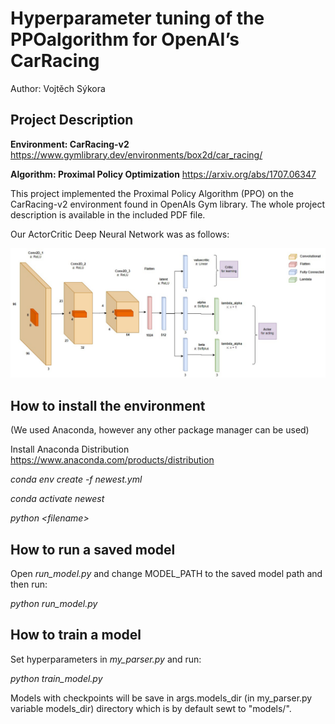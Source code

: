# Hyperparameter tuning of the PPOalgorithm for OpenAI’s CarRacing

Author: Vojtěch Sýkora

## Project Description

**Environment: CarRacing-v2**
https://www.gymlibrary.dev/environments/box2d/car_racing/

**Algorithm: Proximal Policy Optimization**
https://arxiv.org/abs/1707.06347

This project implemented the Proximal Policy Algorithm (PPO) on the CarRacing-v2 environment found in OpenAIs Gym library. The whole project description is available in the included PDF file.

Our ActorCritic Deep Neural Network was as follows:

![cnn_model](ppo/network-structure.jpg)


## How to install the environment

(We used Anaconda, however any other package manager can be used)

Install Anaconda Distribution https://www.anaconda.com/products/distribution

*conda env create -f newest.yml*

*conda activate newest*

*python \<filename\>*

## How to run a saved model

Open *run_model.py* and change MODEL_PATH to the saved model path and then run:

*python run_model.py*

## How to train a model

Set hyperparameters in *my_parser.py* and run:

*python train_model.py*

Models with checkpoints will be save in args.models_dir (in my_parser.py variable models_dir) directory which is by default sewt to "models/".